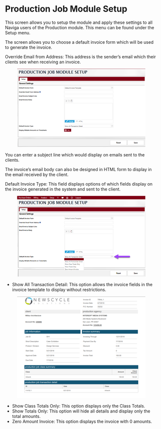 # Production Job Module Setup

This screen allows you to setup the module and apply these settings to all Naviga users of the Production module. This menu can be found under the Setup menu.

The screen allows you to choose a default invoice form which will be used to generate the invoice.

Override Email from Address: This address is the sender’s email which their clients see when receiving an invoice.

<figure><img src="../../../.gitbook/assets/image (151).png" alt=""><figcaption></figcaption></figure>

You can enter a subject line which would display on emails sent to the clients.

The invoice’s email body can also be designed in HTML form to display in the email received by the client.

Default Invoice Type: This field displays options of which fields display on the invoice generated in the system and sent to the client.

<figure><img src="../../../.gitbook/assets/image (1124).png" alt=""><figcaption></figcaption></figure>

* Show All Transaction Detail: This option allows the invoice fields in the invoice template to display without restrictions.

<figure><img src="../../../.gitbook/assets/image (1645).png" alt=""><figcaption></figcaption></figure>

* Show Class Totals Only: This option displays only the Class Totals.
* Show Totals Only: This option will hide all details and display only the total amounts.
* Zero Amount Invoice: This option displays the invoice with 0 amounts.
